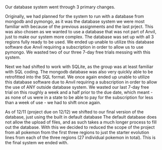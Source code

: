 Our database system went through 3 primary changes.

Originally, we had planned for the system to run with a database from mongodb and pymongo, as it was the database system we were most familiar with because of the previous assignments and the last prject.
This was also chosen as we wanted to use a database that was not part of Anvil, just to make our system more complex.
The database was set up with all 3 regions fully ready to be used.
We ended up unable to utilize this database software due Anvil requiring a subscription in order to allow us to use pymongo.
We wasted two of our three 7-day free trials messing with this system.

Next we had shifted to work with SQLite, as the group was at least familiar with SQL coding.
The mongodb database was also very quickly able to be retrofitted into the SQL format.
We once again ended up unable to utilize this database software due to Anvil requiring a subscription in order to allow the use of ANY outside database system.
We wasted our last 7-day free trial on this roughly a week and a half prior to the due date, which meant - as none of us were in a state to be able to pay for the subscription for less than a week of use - we had to shift once again.

As of 12/11 (project due on 12/12) we shifted to our final version of the database, just using the built in default database
The default database does not allow the upload of files, and as such takes a much longer process to fill out the database.
With this we decided to reduced the scope of the project from all pokemon from the first three regions to just the starter evolution lines from each of the three regions (27 individual pokemon in total).
This is the final system we ended with.
